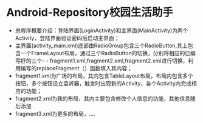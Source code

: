# Android-Repository校园生活助手
- 总程序概要介绍：登陆界面(LoginActivity)和主界面(MainActivity)为两个Activity，登陆界面验证密码后启动主界面；
- 主界面(activity_main.xml)底部由RadioGroup包含三个RadioButton,其上包含一个FrameLayout布局，通过三个RadioButton的切换，分别将相应的已编写好的三个- - fragment1.xml,fragment2.xml,fragment2.xml进行切换，利用编写的replaceFragment（）函数填入其内容；
- fragment1.xml为广场的布局，其内包含TableLayout布局，布局内包含多个按钮，多个按钮设立监听器，触发时出现新的Activity，各个Activity内完成相应的功能；
- fragment2.xml为我的布局，其内主要包含修改个人信息的功能，其他信息随后添加
- fragment3.xml为更多的布局，....
